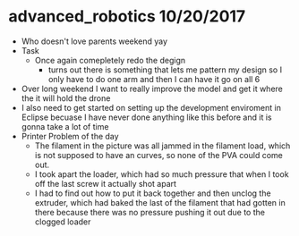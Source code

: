 # advanced_robotics 10/20/2017


* Who doesn't love parents weekend yay
* Task 
	* Once again comepletely redo the degign
		* turns out there is something that lets me pattern my design so I only have to do one arm and then I can have it go on all 6
* Over long weekend I want to really improve the model and get it where the it will hold the drone 
* I also need to get started on setting up the development enviroment in Eclipse becuase I have never done anything like this before and it is gonna take a lot of time
* Printer Problem of the day
	* The filament in the picture was all jammed in the filament load, which is not supposed to have an curves, so none of the PVA could come out.
	* I took apart the loader, which had so much pressure that when I took off the last screw it actually shot apart
	* I had to find out how to put it back together and then unclog the extruder, which had baked the last of the filament that had gotten in there because there was no pressure pushing it out due to the clogged loader